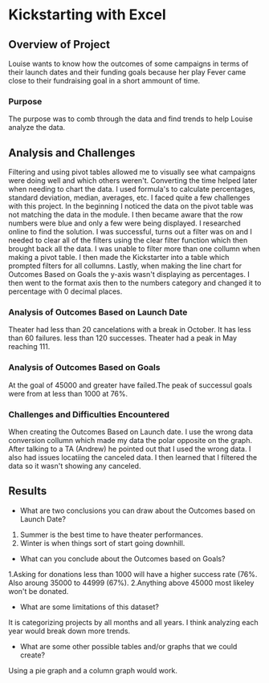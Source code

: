 # Kickstarting with Excel

## Overview of Project

Louise wants to know how the outcomes of some campaigns in terms of their launch dates and their funding goals because her play Fever came close to their fundraising goal in a short ammount of time.

### Purpose

The purpose was to comb through the data and find trends to help Louise analyze the data. 

## Analysis and Challenges

Filtering and using pivot tables allowed me to visually see what campaigns were doing well and which others weren't. Converting the time helped later when needing to chart the data. I used formula's to calculate percentages, standard deviation, median, averages, etc. I faced quite a few challenges with this project. In the beginning I noticed the data on the pivot table was not matching the data in the module. I then became aware that the row numbers were blue and only a few were being displayed. I researched online to find the solution. I was successful, turns out a filter was on and I needed to clear all of the filters using the clear filter function which then brought back all the data. I was unable to filter more than one collumn when making a pivot table. I then made the Kickstarter into a table which prompted filters for all collumns. Lastly, when making the line chart for Outcomes Based on Goals the y-axis wasn't displaying as percentages. I then went to the format axis then to the numbers category and changed it to percentage with 0 decimal places.

### Analysis of Outcomes Based on Launch Date

Theater had less than 20 cancelations with a break in October. It has less than 60 failures. less than 120 successes. Theater had a peak in May reaching 111. 

### Analysis of Outcomes Based on Goals
At the goal of 45000 and greater have failed.The peak of successul goals were from at less than 1000 at 76%. 


### Challenges and Difficulties Encountered

When creating the Outcomes Based on Launch date. I use the wrong data conversion collumn which made my data the polar opposite on the graph. After talking to a TA (Andrew) he pointed out that I used the wrong data. I also had issues locatiing the canceled data. I then learned that I filtered the data so it wasn't showing any canceled. 

## Results

- What are two conclusions you can draw about the Outcomes based on Launch Date?
1. Summer is the best time to have theater performances. 
2. Winter is when things sort of start going downhill.


- What can you conclude about the Outcomes based on Goals?

1.Asking for donations less than 1000 will have a higher success rate (76%. Also aroung 35000 to 44999 (67%). 
2.Anything above 45000 most likeley won't be donated.

- What are some limitations of this dataset? 

It is categorizing projects by all months and all years. I think analyzing each year would break down more trends.


- What are some other possible tables and/or graphs that we could create?

Using a pie graph and a column graph would work. 
